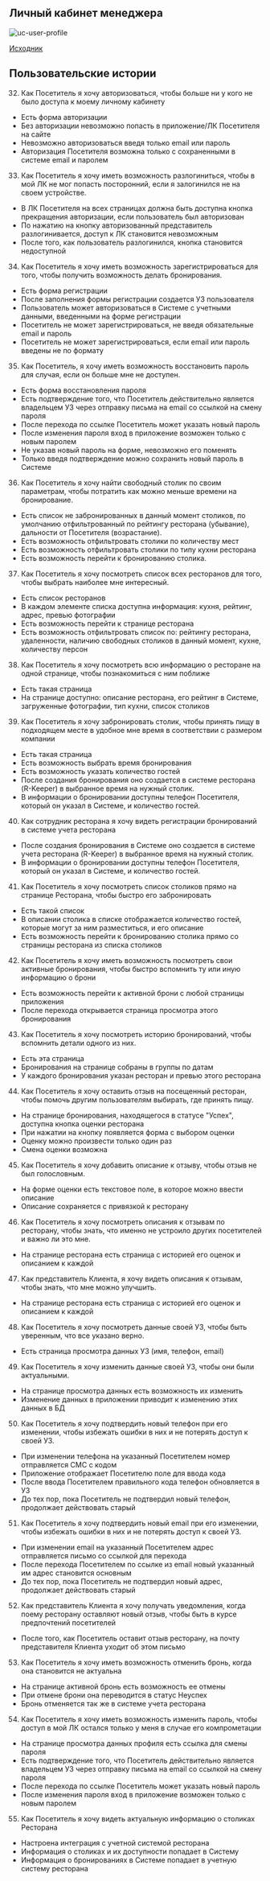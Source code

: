 ## Личный кабинет менеджера

![uc-user-profile](../../img/US-user-profile.drawio.png)

[Исходник](../../src/US-user-profile.drawio)

## Пользовательские истории

32. Как Посетитель я хочу авторизоваться, чтобы больше ни у кого не было доступа к моему личному кабинету

* Есть форма авторизации
* Без авторизации невозможно попасть в приложение/ЛК Посетителя на сайте
* Невозможно авторизоваться введя только email или пароль
* Авторизация Посетителя возможна только с сохраненными в системе email и паролем

33. Как Посетитель я хочу иметь возможность разлогиниться, чтобы в мой ЛК не мог попасть посторонний, если я залогинился не на своем устройстве.

* В ЛК Посетителя на всех страницах должна быть доступна кнопка прекращения авторизации, если пользователь был авторизован
* По нажатию на кнопку авторизованный представитель разлогинивается, доступ к ЛК становится невозможным
* После того, как пользователь разлогинился, кнопка становится недоступной

34. Как Посетитель я хочу иметь возможность зарегистрироваться для того, чтобы получить возможность делать бронирования.

* Есть форма регистрации
* После заполнения формы регистрации создается УЗ пользователя
* Пользователь может авторизоваться в Системе с учетными данными, введенными на форме регистрации
* Посетитель не может зарегистрироваться, не введя обязательные email и пароль
* Посетитель не может зарегистрироваться, если email или пароль введены не по формату

35. Как Посетитель, я хочу иметь возможность восстановить пароль для случая, если он больше мне не доступен.

* Есть форма восстановления пароля
* Есть подтверждение того, что Посетитель действительно является владельцем УЗ через отправку письма на email со ссылкой на смену пароля
* После перехода по ссылке Посетитель может указать новый пароль
* После изменения пароля вход в приложение возможен только с новым паролем
* Не указав новый пароль на форме, невозможно его поменять
* Только введя подтверждение можно сохранить новый пароль в Системе

36. Как Посетитель я хочу найти свободный столик по своим параметрам, чтобы потратить как можно меньше времени на бронирование.

* Есть список не забронированных в данный момент столиков, по умолчанию отфильтрованный по рейтингу ресторана (убывание), дальности от Посетителя (возрастание).
* Есть возможность отфильтровать столики по количеству мест
* Есть возможность отфильтровать столики по типу кухни ресторана
* Есть возможность перейти к бронированию столика.

37. Как Посетитель я хочу посмотреть список всех ресторанов для того, чтобы выбрать наиболее мне интересный.

* Есть список ресторанов
* В каждом элементе списка доступна информация: кухня, рейтинг, адрес, превью фотографии
* Есть возможность перейти к странице ресторана
* Есть возможность отфильтровать список по: рейтингу ресторана, удаленности, наличию свободных столиков в данный момент, кухне, количеству персон

38. Как Посетитель я хочу посмотреть всю информацию о ресторане на одной странице, чтобы познакомиться с ним поближе

* Есть такая страница
* На странице доступно: описание ресторана, его рейтинг в Системе, загруженные фотографии, тип кухни, список столиков

39. Как Посетитель я хочу забронировать столик, чтобы принять пищу в подходящем месте в удобное мне время в соответствии с размером компании

* Есть такая страница
* Есть возможность выбрать время бронирования
* Есть возможность указать количество гостей
* После создания бронирования оно создается в системе ресторана (R-Keeper) в выбранное время на нужный столик. 
* В информации о бронировании доступны телефон Посетителя, который он указал в Системе, и количество гостей.

40. Как сотрудник ресторана я хочу видеть регистрации бронирований в системе учета ресторана

* После создания бронирования в Системе оно создается в системе учета ресторана (R-Keeper) в выбранное время на нужный столик. 
* В информации о бронировании доступны телефон Посетителя, который он указал в Системе, и количество гостей.

41. Как Посетитель я хочу посмотреть список столиков прямо на странице Ресторана, чтобы быстро его забронировать

* Есть такой список
* В описании столика в списке отображается количество гостей, которые могут за ним разместиться, и его описание
* Есть возможность перейти к бронированию столика прямо со страницы ресторана из списка столиков

42. Как Посетитель я хочу иметь возможность посмотреть свои активные бронирования, чтобы быстро вспомнить ту или иную информацию о брони

* Есть возможность перейти к активной брони с любой страницы приложения
* После перехода открывается страница просмотра этого бронирования

43. Как Посетитель я хочу посмотреть историю бронирований, чтобы вспомнить детали одного из них.

* Есть эта страница
* Бронирования на странице собраны в группы по датам
* У каждого бронирования указан ресторан и превью этого ресторана

44. Как Посетитель я хочу оставить отзыв на посещенный ресторан, чтобы помочь другим пользователям выбирать, где принять пищу.

* На странице бронирования, находящегося в статусе "Успех", доступна кнопка оценки ресторана
* При нажатии на кнопку появляется форма с выбором оценки
* Оценку можно произвести только один раз
* Смена оценки возможна

45. Как Посетитель я хочу добавить описание к отзыву, чтобы отзыв не был голословным.

* На форме оценки есть текстовое поле, в которое можно ввести описание
* Описание сохраняется с привязкой к ресторану

46. Как Посетитель я хочу посмотреть описания к отзывам по ресторану, чтобы знать, что именно не устроило других посетителей и важно ли это мне.

* На странице ресторана есть страница с историей его оценок и описанием к каждой

47. Как представитель Клиента, я хочу видеть описания к отзывам, чтобы знать, что мне можно улучшить.

* На странице ресторана есть страница с историей его оценок и описанием к каждой

48. Как Посетитель я хочу посмотреть данные своей УЗ, чтобы быть уверенным, что все указано верно.

* Есть страница просмотра данных УЗ (имя, телефон, email)

49. Как Посетитель я хочу изменить данные своей УЗ, чтобы они были актуальными.

* На странице просмотра данных есть возможность их изменить
* Изменение данных в приложении приводит к изменению этих данных в БД

50. Как Посетитель я хочу подтвердить новый телефон при его изменении, чтобы избежать ошибки в них и не потерять доступ к своей УЗ.

* При изменении телефона на указанный Посетителем номер отправляется СМС с кодом
* Приложение отображает Посетителю поле для ввода кода
* После ввода Посетителем правильного кода телефон обновляется в УЗ
* До тех пор, пока Посетитель не подтвердил новый телефон, продолжает действовать старый

51. Как Посетитель я хочу подтвердить новый email при его изменении, чтобы избежать ошибки в них и не потерять доступ к своей УЗ.

* При изменении email на указанный Посетителем адрес отправляется письмо со ссылкой для перехода
* После перехода Посетителем по ссылке из email новый указанный им адрес становится основным
* До тех пор, пока Посетитель не подтвердил новый адрес, продолжает действовать старый

52. Как представитель Клиента я хочу получать уведомления, когда поему ресторану оставляют новый отзыв, чтобы быть в курсе предпочтений посетителей

* После того, как Посетитель оставит отзыв ресторану, на почту представителя Клиента уходит об этом письмо

53. Как Посетитель я хочу иметь возможность отменить бронь, когда она становится не актуальна

* На странице активной бронь есть возможность ее отмены
* При отмене брони она переводится в статус Неуспех
* Бронь отменяется так же в системе учета ресторана

54. Как Посетитель я хочу иметь возможность изменить пароль, чтобы доступ в мой ЛК остался только у меня в случае его компрометации

* На странице просмотра данных профиля есть ссылка для смены пароля
* Есть подтверждение того, что Посетитель действительно является владельцем УЗ через отправку письма на email со ссылкой на смену пароля
* После перехода по ссылке Посетитель может указать новый пароль
* После изменения пароля вход в приложение возможен только с новым паролем

55. Как Посетитель я хочу видеть актуальную информацию о столиках Ресторана

* Настроена интеграция с учетной системой ресторана
* Информация о столиках и их доступности попадает в Систему
* Информация о бронированиях в Системе попадает в учетную систему ресторана
